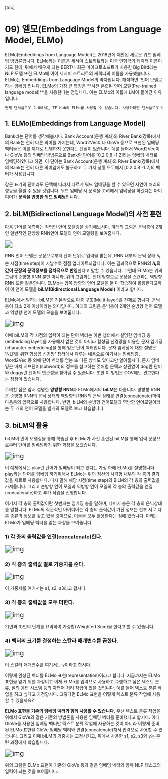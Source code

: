 [toc]

# 09) 엘모(Embeddings from Language Model, ELMo)

ELMo(Embeddings from Language Model)는 2018년에 제안된 새로운 워드 임베딩 방법론입니다. ELMo라는 이름은 세서미 스트리트라는 미국 인형극의 케릭터 이름이기도 한데, 뒤에서 배우게 되는 BERT나 최근 마이크로소프트가 사용한 Big Bird라는 NLP 모델 또한 ELMo에 이어 세서미 스트리트의 케릭터의 이름을 사용했습니다. ELMo는 Embeddings from Language Model의 약자입니다. 해석하면 '언어 모델로 하는 임베딩'입니다. ELMo의 가장 큰 특징은 **사전 훈련된 언어 모델(Pre-trained language model)**을 사용한다는 점입니다. 이는 ELMo의 이름에 LM이 들어간 이유입니다.

```tex
현재 텐서플로우 2.0에서는 TF-Hub의 ELMo를 사용할 수 없습니다. 사용하려면 텐서플로우 버전을 1버전으로 낮추어야 합니다. Colab에서 실습하시는 것을 권장드립니다. Colab에서는 손쉽게 텐서플로우 버전을 1버전으로 설정할 수 있습니다. 아래 실습 내용을 참고하세요.
```

## **1. ELMo(Embeddings from Language Model)**

Bank라는 단어를 생각해봅시다. Bank Account(은행 계좌)와 River Bank(강둑)에서의 Bank는 전혀 다른 의미를 가지는데, Word2Vec이나 GloVe 등으로 표현된 임베딩 벡터들은 이를 제대로 반영하지 못한다는 단점이 있습니다. 예를 들어서 Word2Vec이나 GloVe 등의 임베딩 방법론으로 Bank란 단어를 [0.2 0.8 -1.2]라는 임베딩 벡터로 임베딩하였다고 하면, 이 단어는 Bank Account(은행 계좌)와 River Bank(강둑)에서의 Bank는 전혀 다른 의미임에도 불구하고 두 가지 상황 모두에서 [0.2 0.8 -1.2]의 벡터가 사용됩니다.

같은 표기의 단어라도 문맥에 따라서 다르게 워드 임베딩을 할 수 있으면 자연어 처리의 성능을 올릴 수 있을 것입니다. 워드 임베딩 시 문맥을 고려해서 임베딩을 하겠다는 아이디어가 **문맥을 반영한 워드 임베딩**입니다.

## **2. biLM(Bidirectional Language Model)의 사전 훈련**

다음 단어를 예측하는 작업인 언어 모델링을 상기해보시다. 아래의 그림은 은닉층이 2개인 일반적인 단방향 RNN언어 모델의 언어 모델링을 보여줍니다.

<img src ='https://wikidocs.net/images/page/33930/deepbilm.PNG' style="zoom:150%;" > </img>



RNN 언어 모델은 문장으로부터 단어 단위로 입력을 받는데, RNN 내부의 은닉 상태 $h_t$는 시점(time step)이 지날수록 점점 업데이트되갑니다. 이는 결과적으로 RNN의 **$h_t$의 값이 문장의 문맥정보를 점차적으로 반영**한다고 말할 수 있습니다. 그런데 ELMo는 위의 그림의 순방향 RNN 뿐만 아니라, 위의 그림과는 반대 방향으로 문장을 스캔하는 역방향 RNN 또한 활용합니다. ELMo는 양쪽 방향의 언어 모델을 둘 다 학습하여 활용한다고하여 이 언어 모델을 **biLM(Bidirectional Language Model)** 이라고 합니다.

ELMo에서 말하는 biLM은 기본적으로 다층 구조(Multi-layer)를 전제로 합니다. 은닉층이 최소 2개 이상이라는 의미입니다. 아래의 그림은 은닉층이 2개인 순방향 언어 모델과 역방향 언어 모델의 모습을 보여줍니다.

<img src="https://wikidocs.net/images/page/33930/forwardbackwordlm2.PNG" alt="img" style="zoom:150%;" />

이때 biLM의 각 시점의 입력이 되는 단어 벡터는 이번 챕터에서 설명한 임베딩 층(embedding layer)을 사용해서 얻은 것이 아니라 합성곱 신경망을 이용한 문자 임베딩(character embedding)을 통해 얻은 단어 벡터입니다. 문자 임베딩에 대한 설명은 'NLP를 위한 합성곱 신경망' 챕터에서 다루는 내용으로 여기서는 임베딩층, Word2Vec 등 외에 단어 벡터를 얻는 또 다른 방식도 있다고만 알아둡시다. 문자 임베딩은 마치 서브단어(subword)의 정보를 참고하는 것처럼 문맥과 상관없이 dog란 단어와 doggy란 단어의 연관성을 찾아낼 수 있습니다. 또한 이 방법은 OOV에도 견고한다는 장점이 있습니다.

주의할 점은 앞서 설명한 **양방향 RNN**과 ELMo에서의 **biLM**은 다릅니다. 양방향 RNN은 순방향 RNN의 은닉 상태와 역방향의 RNN의 은닉 상태를 연결(concatenate)하여 다음층의 입력으로 사용합니다. 반면, biLM의 순방향 언어모델과 역방향 언어모델이라는 두 개의 언어 모델을 별개의 모델로 보고 학습합니다.

## **3. biLM의 활용**

biLM이 언어 모델링을 통해 학습된 후 ELMo가 사전 훈련된 biLM을 통해 입력 문장으로부터 단어를 임베딩하기 위한 과정을 보겠습니다.

<img src="https://wikidocs.net/images/page/33930/playwordvector.PNG" alt="img" style="zoom:150%;" />

이 예제에서는 play란 단어가 임베딩이 되고 있다는 가정 하에 ELMo를 설명합니다. play라는 단어를 임베딩 하기위해서 ELMo는 위의 점선의 사각형 내부의 각 층의 결과값을 재료로 사용합니다. 다시 말해 해당 시점(time step)의 BiLM의 각 층의 출력값을 가져옵니다. 그리고 순방향 언어 모델과 역방향 언어 모델의 각 층의 출력값을 연결(concatenate)하고 추가 작업을 진행합니다.

여기서 각 층의 출력값이란 첫번째는 임베딩 층을 말하며, 나머지 층은 각 층의 은닉상태를 말합니다. ELMo의 직관적인 아이디어는 각 층의 출력값이 가진 정보는 전부 서로 다른 종류의 정보를 갖고 있을 것이므로, 이들을 모두 활용한다는 점에 있습니다. 아래는 ELMo가 임베딩 벡터를 얻는 과정을 보여줍니다.

### **1) 각 층의 출력값을 연결(concatenate)한다.**

<img src="https://wikidocs.net/images/page/33930/concatenate.PNG" alt="img" style="zoom:150%;" />

### **2) 각 층의 출력값 별로 가중치를 준다.**

<img src="https://wikidocs.net/images/page/33930/weight.PNG" alt="img" style="zoom:150%;" />

이 가중치를 여기서는 s1, s2, s3라고 합시다.

### **3) 각 층의 출력값을 모두 더한다.**

<img src="https://wikidocs.net/images/page/33930/weightedsum.PNG" alt="img" style="zoom:150%;" />

2)번과 3)번의 단계를 요약하여 가중합(Weighted Sum)을 한다고 할 수 있습니다.

### **4) 벡터의 크기를 결정하는 스칼라 매개변수를 곱한다.**

<img src="https://wikidocs.net/images/page/33930/scalarparameter.PNG" alt="img" style="zoom:150%;" />

이 스칼라 매개변수를 여기서는 $γ$이라고 합시다.

이렇게 완성된 벡터를 ELMo 표현(representation)이라고 합니다. 지금까지는 ELMo 표현을 얻기 위한 과정이고 이제 ELMo를 입력으로 사용하고 수행하고 싶은 텍스트 분류, 질의 응답 시스템 등의 자연어 처리 작업이 있을 것입니다. 예를 들어 텍스트 분류 작업을 하고 싶다고 가정합시다. 그렇다면 ELMo 표현을 어떻게 텍스트 분류 작업에 사용할 수 있을까요?

**ELMo 표현을 기존의 임베딩 벡터와 함께 사용할 수 있습니다.** 우선 텍스트 분류 작업을 위해서 GloVe와 같은 기존의 방법론을 사용한 임베딩 벡터를 준비했다고 합시다. 이때, GloVe를 사용한 임베딩 벡터만 텍스트 분류 작업에 사용하는 것이 아니라 이렇게 준비된 ELMo 표현을 GloVe 임베딩 벡터와 연결(concatenate)해서 입력으로 사용할 수 있습니다. 그리고 이때 biLM의 가중치는 고정시키고, 위에서 사용한 s1, s2, s3와 $γ$는 훈련 과정에서 학습됩니다.

<img src="https://wikidocs.net/images/page/33930/elmorepresentation.PNG" alt="img" style="zoom:150%;" />

위의 그림은 ELMo 표현이 기존의 GloVe 등과 같은 임베딩 벡터와 함께 NLP 태스크의 입력이 되는 것을 보여줍니다.
